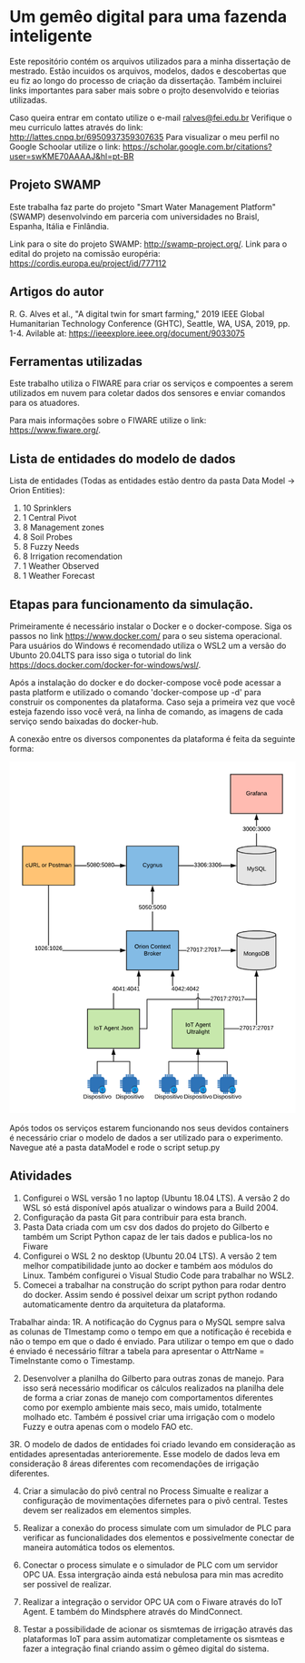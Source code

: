 # Um gemêo digital para uma fazenda inteligente

Este repositório contém os arquivos utilizados para a minha dissertação de mestrado. Estão incuidos os arquivos, modelos, dados e descobertas que eu fiz ao longo do processo de criação da dissertação. Também incluirei links importantes para saber mais sobre o projto desenvolvido e teiorias utilizadas. 

Caso queira entrar em contato utilize o e-mail ralves@fei.edu.br
Verifique o meu curriculo lattes através do link: http://lattes.cnpq.br/6950937359307635
Para visualizar o meu perfil no Google Schoolar utilize o link: https://scholar.google.com.br/citations?user=swKME70AAAAJ&hl=pt-BR

## Projeto SWAMP

Este trabalha faz parte do projeto "Smart Water Management Platform" (SWAMP) desenvolvindo em parceria com universidades no Braisl, Espanha, Itália e Finlândia. 

Link para o site do projeto SWAMP: http://swamp-project.org/.
Link para o edital do projeto na comissão européria: https://cordis.europa.eu/project/id/777112

## Artigos do autor

R. G. Alves et al., "A digital twin for smart farming," 2019 IEEE Global Humanitarian Technology Conference (GHTC), Seattle, WA, USA, 2019, pp. 1-4. Avilable at: https://ieeexplore.ieee.org/document/9033075

## Ferramentas utilizadas

Este trabalho utiliza o FIWARE para criar os serviços e compoentes a serem utilizados em nuvem para coletar dados dos sensores e enviar comandos para os atuadores. 

Para mais informações sobre o FIWARE utilize o link: https://www.fiware.org/.

## Lista de entidades do modelo de dados

Lista de entidades (Todas as entidades estão dentro da pasta Data Model -> Orion Entities):
1. 10 Sprinklers
2. 1 Central Pivot
3. 8 Management zones 
4. 8 Soil Probes
5. 8 Fuzzy Needs
6. 8 Irrigation recomendation
7. 1 Weather Observed
8. 1 Weather Forecast

## Etapas para funcionamento da simulação. 

Primeiramente é necessário instalar o Docker e o docker-compose. Siga os passos no link https://www.docker.com/ para o seu sistema operacional. Para usuários do Windows é recomendado utiliza o WSL2 um a versão do Ubunto 20.04LTS para isso siga o tutorial do link https://docs.docker.com/docker-for-windows/wsl/.

Após a instalação do docker e do docker-compose você pode acessar a pasta platform e utilizado o comando 'docker-compose up -d' para construir os componentes da plataforma. Caso seja a primeira vez que você esteja fazendo isso você verá, na linha de comando, as imagens de cada serviço sendo baixadas do docker-hub. 

A conexão entre os diversos componentes da plataforma é feita da seguinte forma:

![Arquitetura da plataforma](https://github.com/rafaelalvesitm/dtsmartfarming/blob/master/platform.png)

Após todos os serviços estarem funcionando nos seus devidos containers é necessário criar o modelo de dados a ser utilizado para o experimento. Navegue até a pasta dataModel e rode o script setup.py

## Atividades
1. Configurei o WSL versão 1 no laptop (Ubuntu 18.04 LTS). A versão 2 do WSL só está disponível após atualizar o windows para a Build 2004. 
2. Configuração da pasta Git para contribuir para esta branch. 
3. Pasta Data criada com um csv dos dados do projeto do Gilberto e também um Script Python capaz de ler tais dados e publica-los no Fiware
4. Configurei o WSL 2 no desktop (Ubuntu 20.04 LTS). A versão 2 tem melhor compatibilidade junto ao docker e também aos módulos do Linux. Também configurei o Visual Studio Code para trabalhar no WSL2. 
5. Comecei a trabalhar na construção do script python para rodar dentro do docker. Assim sendo é possivel deixar um script python rodando automaticamente dentro da arquitetura da plataforma. 

Trabalhar ainda:
1R. A notificação do Cygnus para o MySQL sempre salva as colunas de TImestamp como o tempo em que a notificação é recebida e não o tempo em que o dado é enviado. Para utilizar o tempo em que o dado é enviado é necessário filtrar a tabela para apresentar o AttrName = TimeInstante como o Timestamp. 

2. Desenvolver a planilha do Gilberto para outras zonas de manejo. Para isso será necessário modificar os cálculos realizados na planilha dele de forma a criar zonas de manejo com comportamentos diferentes como por exemplo ambiente mais seco, mais umido, totalmente molhado etc. Também é possivel criar uma irrigação com o modelo Fuzzy e outra apenas com o modelo FAO etc. 

3R. O modelo de dados de entidades foi criado levando em consideração as entidades apresentadas anterioremente. Esse modelo de dados leva em consideração 8 áreas diferentes com recomendações de irrigação diferentes. 

4. Criar a simulacão do pivô central no Process Simualte e realizar a configuração de movimentações difernetes para o pivô central. Testes devem ser realizados em elementos simples. 

5. Realizar a conexão do process simulate com um simulador de PLC para verificar as funcionalidades dos elementos e possivelmente conectar de maneira automática todos os elementos. 

6. Conectar o process simulate e o simulador de PLC com um servidor OPC UA. Essa intergração ainda está nebulosa para min mas acredito ser possivel de realizar. 

7. Realizar a integração o servidor OPC UA com o Fiware através do IoT Agent. E também do Mindsphere através do MindConnect. 

8. Testar a possibilidade de acionar os sismtemas de irrigação através das plataformas IoT para assim automatizar completamente os sismteas e fazer a integração final criando assim o gêmeo digital do sistema. 
